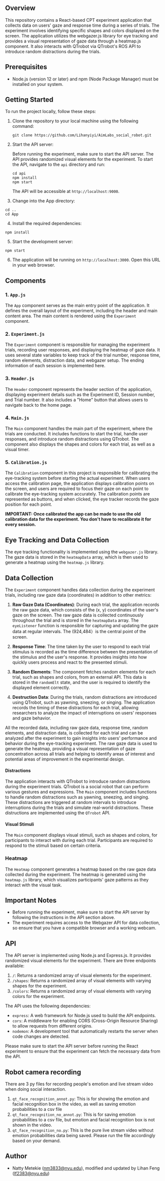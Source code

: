 
## Overview

This repository contains a React-based CPT experiment application that collects data on users' gaze and response time during a series of trials. The experiment involves identifying specific shapes and colors displayed on the screen. The application utilizes the webgazer.js library for eye tracking and provides a visual representation of gaze data through a heatmap.js component. It also interacts with QTrobot via QTrobot's ROS API to introduce random distractions during the trials.

## Prerequisites

- Node.js (version 12 or later) and npm (Node Package Manager) must be installed on your system.

## Getting Started

To run the project locally, follow these steps:

1. Clone the repository to your local machine using the following command:

   ```
   git clone https://github.com/Lihanyiyi/AimLabs_social_robot.git
   ```

2. Start the API server:

   Before running the experiment, make sure to start the API server. The API provides randomized visual elements for the experiment. To start the API, navigate to the `api` directory and run:

   ```
   cd api
   npm install
   npm start
   ```

   The API will be accessible at `http://localhost:9000`.

3. Change into the App directory:

```
cd ..
cd App
```

4. Install the required dependencies:

```
npm install
```

5. Start the development server:

```
npm start
```

6. The application will be running on `http://localhost:3000`. Open this URL in your web browser.


## Components

### 1. `App.js`

The `App` component serves as the main entry point of the application. It defines the overall layout of the experiment, including the header and main content area. The main content is rendered using the `Experiment` component.

### 2. `Experiment.js`

The `Experiment` component is responsible for managing the experiment trials, recording user responses, and displaying the heatmap of gaze data. It uses several state variables to keep track of the trial number, response time, random elements, distraction data, and webgazer setup. The ending information of each session is implemented here.

### 3. `Header.js`

The `Header` component represents the header section of the application, displaying experiment details such as the Experiment ID, Session number, and Trial number. It also includes a "Home" button that allows users to navigate back to the home page.

### 4. `Main.js`

The `Main` component handles the main part of the experiment, where the trials are conducted. It includes functions to start the trial, handle user responses, and introduce random distractions using QTrobot. The component also displays the shapes and colors for each trial, as well as a visual timer.

### 5. `Calibration.js`

The `Calibration` component in this project is responsible for calibrating the eye-tracking system before starting the actual experiment. When users access the calibration page, the application displays calibration points on the screen, and users are required to focus their gaze on each point to calibrate the eye-tracking system accurately. The calibration points are represented as buttons, and when clicked, the eye tracker records the gaze position for each point.

**IMPORTANT: Once calibrated the app can be made to use the old calibration data for the experiment. You don't have to recalibrate it for every session.**

## Eye Tracking and Data Collection

The eye tracking functionality is implemented using the `webgazer.js` library. The gaze data is stored in the `heatmapData` array, which is then used to generate a heatmap using the `heatmap.js` library.

## Data Collection

The `Experiment` component handles data collection during the experiment trials, including raw gaze data (coordinates) in addition to other metrics:

1. **Raw Gaze Data (Coordinates)**: During each trial, the application records the raw gaze data, which consists of the (x, y) coordinates of the user's gaze on the screen. The raw gaze data is collected continuously throughout the trial and is stored in the `heatmapData` array. The `eyeListener` function is responsible for capturing and updating the gaze data at regular intervals. The (924,484）is the central point of the screen.

2. **Response Time**: The time taken by the user to respond to each trial stimulus is recorded as the time difference between the presentation of the stimulus and the user's response. It provides insights into how quickly users process and react to the presented stimuli.

3. **Random Elements**: The component fetches random elements for each trial, such as shapes and colors, from an external API. This data is stored in the `randomElt` state, and the user is required to identify the displayed element correctly.

4. **Destruction Data**: During the trials, random distractions are introduced using QTrobot, such as yawning, sneezing, or singing. The application records the timing of these distractions for each trial, allowing researchers to analyze the impact of interruptions on users' responses and gaze behavior.

All the recorded data, including raw gaze data, response time, random elements, and distraction data, is collected for each trial and can be analyzed after the experiment to gain insights into users' performance and behavior during the eye-tracking experiment. The raw gaze data is used to generate the heatmap, providing a visual representation of gaze concentration across all trials and helping to identify areas of interest and potential areas of improvement in the experimental design.

#### Distractions

The application interacts with QTrobot to introduce random distractions during the experiment trials. QTrobot is a social robot that can perform various gestures and expressions. The `Main` component includes functions to handle random distractions such as yawning, sneezing, and singing. These distractions are triggered at random intervals to introduce interruptions during the trials and simulate real-world distractions. These distructions are implemented using the `QTrobot` API.

#### Visual Stimuli

The `Main` component displays visual stimuli, such as shapes and colors, for participants to interact with during each trial. Participants are required to respond to the stimuli based on certain criteria.

### Heatmap

The `Heatmap` component generates a heatmap based on the raw gaze data collected during the experiment. The heatmap is generated using the `heatmap.js` library, which visualizes participants' gaze patterns as they interact with the visual task.

## Important Notes

- Before running the experiment, make sure to start the API server by following the instructions in the API section above.
- The experiment requires access to the Webgazer API for data collection, so ensure that you have a compatible browser and a working webcam.

## API

The API server is implemented using Node.js and Express.js. It provides randomized visual elements for the experiment. There are three endpoints available:

1. `/`: Returns a randomized array of visual elements for the experiment.
2. `/shapes`: Returns a randomized array of visual elements with varying shapes for the experiment.
3. `/colors`: Returns a randomized array of visual elements with varying colors for the experiment.

The API uses the following dependencies:

- `express`: A web framework for Node.js used to build the API endpoints.
- `cors`: A middleware for enabling CORS (Cross-Origin Resource Sharing) to allow requests from different origins.
- `nodemon`: A development tool that automatically restarts the server when code changes are detected.

Please make sure to start the API server before running the React experiment to ensure that the experiment can fetch the necessary data from the API.

## Robot camera recording

There are 3 py files for recording people's emotion and live stream video when doing social interaction.
1. `qt_face_recognition_annot.py`: This is for showing the emotion and facial recognition box in the video, as well as saving emotion probabilities to a csv file
2. `qt_face_recognition_no_annot.py`: This is for saving emotion probabilities to a csv file, but emotion and facial recognition box is not shown in the video.
3. `qt_face_recognition_no.py`: This is the pure live stream video without emotion probabilities data being saved.
Please run the file accordingly based on your demand.

## Author

- Natty Metekie (nm3833@nyu.edu), modified and updated by Lihan Feng (lf2383@nyu.edu)
